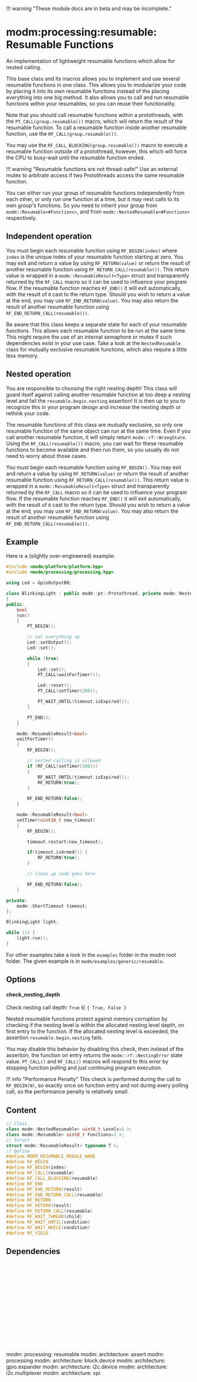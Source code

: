 !!! warning "These module docs are in beta and may be incomplete."

# modm:processing:resumable: Resumable Functions

An implementation of lightweight resumable functions which allow for nested calling.

This base class and its macros allows you to implement and use several
resumable functions in one class.
This allows you to modularize your code by placing it into its own resumable functions
instead of the placing everything into one big method.
It also allows you to call and run resumable functions within your resumables,
so you can reuse their functionality.

Note that you should call resumable functions within a protothreads, with the
`PT_CALL(group.resumable())` macro, which will return the result of the
resumable function. To call a resumable function inside another resumable
function, use the `RF_CALL(group.resumable())`.

You may use the `RF_CALL_BLOCKING(group.resumable())` macro to execute
a resumable function outside of a protothread, however, this which will
force the CPU to busy-wait until the resumable function ended.

!!! warning "Resumable functions are not thread-safe!"
    Use an external mutex to arbitrate access if two Protothreads access the
    same resumable function.

You can either run your group of resumable functions independently from each
other, or only run one function at a time, but it may nest calls to its own
group's functions.
So you need to inherit your group from `modm::Resumable<#Functions>`, and from
`modm::NestedResumable<#Functions>` respectively.


## Independent operation

You must begin each resumable function using `RF_BEGIN(index)` where `index` is
the unique index of your resumable function starting at zero.
You may exit and return a value by using `RF_RETURN(value)` or
return the result of another resumable function using `RF_RETURN_CALL(resumable())`.
This return value is wrapped in a `modm::ResumableResult<Type>` struct
and transparently returned by the `RF_CALL` macro so it can be used
to influence your program flow.
If the resumable function reaches `RF_END()` it will exit automatically,
with the result of `0` cast to the return type.
Should you wish to return a value at the end, you may use
`RF_END_RETURN(value)`.
You may also return the result of another resumable function using
`RF_END_RETURN_CALL(resumable())`.

Be aware that this class keeps a separate state for each of your resumable functions.
This allows each resumable function to be run at the same time.
This might require the use of an internal semaphore or mutex if such
dependencies exist in your use case.
Take a look at the `NestedResumable` class for mutually exclusive resumable functions,
which also require a little less memory.


## Nested operation

You are responsible to choosing the right nesting depth!
This class will guard itself against calling another resumable function at too
deep a nesting level and fail the `resumable.begin.nesting` assertion!
It is then up to you to recognize this in your program design
and increase the nesting depth or rethink your code.

The resumable functions of this class are mutually exclusive, so only one
resumable function of the same object can run at the same time. Even if you
call another resumable function, it will simply return `modm::rf::WrongState`.
Using the `RF_CALL(resumable())` macro, you can wait for these
resumable functions to become available and then run them, so you usually do
not need to worry about those cases.

You must begin each resumable function using `RF_BEGIN()`.
You may exit and return a value by using `RF_RETURN(value)` or
return the result of another resumable function using `RF_RETURN_CALL(resumable())`.
This return value is wrapped in a `modm::ResumableResult<Type>` struct
and transparently returned by the `RF_CALL` macro so it can be used
to influence your program flow.
If the resumable function reaches `RF_END()` it will exit automatically,
with the result of `0` cast to the return type.
Should you wish to return a value at the end, you may use
`RF_END_RETURN(value)`.
You may also return the result of another resumable function using
`RF_END_RETURN_CALL(resumable())`.


## Example

Here is a (slightly over-engineered) example:

```cpp
#include <modm/platform/platform.hpp>
#include <modm/processing/processing.hpp>

using Led = GpioOutputB0;

class BlinkingLight : public modm::pt::Protothread, private modm::NestedResumable<2>
{
public:
    bool
    run()
    {
        PT_BEGIN();

        // set everything up
        Led::setOutput();
        Led::set();

        while (true)
        {
            Led::set();
            PT_CALL(waitForTimer());

            Led::reset();
            PT_CALL(setTimer(200));

            PT_WAIT_UNTIL(timeout.isExpired());
        }

        PT_END();
    }

    modm::ResumableResult<bool>
    waitForTimer()
    {
        RF_BEGIN();

        // nested calling is allowed
        if (RF_CALL(setTimer(100)))
        {
            RF_WAIT_UNTIL(timeout.isExpired());
            RF_RETURN(true);
        }

        RF_END_RETURN(false);
    }

    modm::ResumableResult<bool>
    setTimer(uint16_t new_timeout)
    {
        RF_BEGIN();

        timeout.restart(new_timeout);

        if(timeout.isArmed()) {
            RF_RETURN(true);
        }

        // clean up code goes here

        RF_END_RETURN(false);
    }

private:
    modm::ShortTimeout timeout;
};

BlinkingLight light;

while (1) {
    light.run();
}
```

For other examples take a look in the `examples` folder in the modm
root folder. The given example is in `modm/examples/generic/resumable`.

## Options
#### check_nesting_depth

Check nesting call depth: `True` ∈ `{ True, False }`

Nested resumable functions protect against memory corruption by checking if the
nesting level is within the allocated nesting level depth, on first entry to
the function. If the allocated nesting level is exceeded, the assertion
`resumable.begin.nesting` fails.

You may disable this behavior by disabling this check, then instead of the
assertion, the function on entry returns the `modm::rf::NestingError` state value.
`PT_CALL()` and `RF_CALL()` macros will respond to this error by stopping
function polling and just continuing program execution.

!!! info "Performance Penalty"
    This check is performed during the call to `RF_BEGIN(N)`, so exactly once
    on function entry and not during every polling call, so the performance
    penalty is relatively small.
## Content

```cpp
// Class
class modm::NestedResumable< uint8_t Levels=1 >;
class modm::Resumable< uint8_t Functions=1 >;
// Struct
struct modm::ResumableResult< typename T >;
// Define
#define MODM_RESUMABLE_MODULE_NAME
#define RF_BEGIN
#define RF_BEGIN(index)
#define RF_CALL(resumable)
#define RF_CALL_BLOCKING(resumable)
#define RF_END
#define RF_END_RETURN(result)
#define RF_END_RETURN_CALL(resumable)
#define RF_RETURN
#define RF_RETURN(result)
#define RF_RETURN_CALL(resumable)
#define RF_WAIT_THREAD(child)
#define RF_WAIT_UNTIL(condition)
#define RF_WAIT_WHILE(condition)
#define RF_YIELD
```
## Dependencies

<?xml version="1.0" encoding="UTF-8" standalone="no"?>
<!DOCTYPE svg PUBLIC "-//W3C//DTD SVG 1.1//EN"
 "http://www.w3.org/Graphics/SVG/1.1/DTD/svg11.dtd">
<!-- Generated by graphviz version 2.40.1 (20161225.0304)
 -->
<!-- Title: modm:processing:resumable Pages: 1 -->
<svg width="528pt" height="239pt"
 viewBox="0.00 0.00 528.00 239.00" xmlns="http://www.w3.org/2000/svg" xmlns:xlink="http://www.w3.org/1999/xlink">
<g id="graph0" class="graph" transform="scale(1 1) rotate(0) translate(4 235)">
<title>modm:processing:resumable</title>
<polygon fill="#ffffff" stroke="transparent" points="-4,4 -4,-235 524,-235 524,4 -4,4"/>
<!-- modm_processing_resumable -->
<g id="node1" class="node">
<title>modm_processing_resumable</title>
<polygon fill="#d3d3d3" stroke="#000000" stroke-width="2" points="297,-142 219,-142 219,-89 297,-89 297,-142"/>
<text text-anchor="middle" x="258" y="-126.8" font-family="Times,serif" font-size="14.00" fill="#000000">modm:</text>
<text text-anchor="middle" x="258" y="-111.8" font-family="Times,serif" font-size="14.00" fill="#000000">processing:</text>
<text text-anchor="middle" x="258" y="-96.8" font-family="Times,serif" font-size="14.00" fill="#000000">resumable</text>
</g>
<!-- modm_architecture_assert -->
<g id="node2" class="node">
<title>modm_architecture_assert</title>
<g id="a_node2"><a xlink:href="../modm-architecture-assert" xlink:title="modm:&#10;architecture:&#10;assert">
<polygon fill="#d3d3d3" stroke="#000000" points="252,-231 168,-231 168,-178 252,-178 252,-231"/>
<text text-anchor="middle" x="210" y="-215.8" font-family="Times,serif" font-size="14.00" fill="#000000">modm:</text>
<text text-anchor="middle" x="210" y="-200.8" font-family="Times,serif" font-size="14.00" fill="#000000">architecture:</text>
<text text-anchor="middle" x="210" y="-185.8" font-family="Times,serif" font-size="14.00" fill="#000000">assert</text>
</a>
</g>
</g>
<!-- modm_processing_resumable&#45;&gt;modm_architecture_assert -->
<g id="edge1" class="edge">
<title>modm_processing_resumable&#45;&gt;modm_architecture_assert</title>
<path fill="none" stroke="#000000" d="M243.5984,-142.2029C239.0895,-150.5633 234.0393,-159.927 229.2518,-168.8039"/>
<polygon fill="#000000" stroke="#000000" points="226.0578,-167.3529 224.3914,-177.8159 232.2189,-170.6758 226.0578,-167.3529"/>
</g>
<!-- modm_processing -->
<g id="node3" class="node">
<title>modm_processing</title>
<g id="a_node3"><a xlink:href="../modm-processing" xlink:title="modm:&#10;processing">
<polygon fill="#d3d3d3" stroke="#000000" points="344,-223.5 270,-223.5 270,-185.5 344,-185.5 344,-223.5"/>
<text text-anchor="middle" x="307" y="-208.3" font-family="Times,serif" font-size="14.00" fill="#000000">modm:</text>
<text text-anchor="middle" x="307" y="-193.3" font-family="Times,serif" font-size="14.00" fill="#000000">processing</text>
</a>
</g>
</g>
<!-- modm_processing_resumable&#45;&gt;modm_processing -->
<g id="edge2" class="edge">
<title>modm_processing_resumable&#45;&gt;modm_processing</title>
<path fill="none" stroke="#000000" d="M272.7016,-142.2029C278.692,-153.0834 285.618,-165.6634 291.6712,-176.6579"/>
<polygon fill="#000000" stroke="#000000" points="288.6218,-178.3762 296.5108,-185.4482 294.7538,-175.0001 288.6218,-178.3762"/>
</g>
<!-- modm_architecture_block_device -->
<g id="node4" class="node">
<title>modm_architecture_block_device</title>
<g id="a_node4"><a xlink:href="../modm-architecture-block-device" xlink:title="modm:&#10;architecture:&#10;block.device">
<polygon fill="#d3d3d3" stroke="#000000" points="86,-53 0,-53 0,0 86,0 86,-53"/>
<text text-anchor="middle" x="43" y="-37.8" font-family="Times,serif" font-size="14.00" fill="#000000">modm:</text>
<text text-anchor="middle" x="43" y="-22.8" font-family="Times,serif" font-size="14.00" fill="#000000">architecture:</text>
<text text-anchor="middle" x="43" y="-7.8" font-family="Times,serif" font-size="14.00" fill="#000000">block.device</text>
</a>
</g>
</g>
<!-- modm_architecture_block_device&#45;&gt;modm_processing_resumable -->
<g id="edge3" class="edge">
<title>modm_architecture_block_device&#45;&gt;modm_processing_resumable</title>
<path fill="none" stroke="#000000" d="M86.2468,-48.9686C89.1931,-50.3664 92.1303,-51.7228 95,-53 132.64,-69.7516 176.2666,-86.3358 208.9086,-98.2069"/>
<polygon fill="#000000" stroke="#000000" points="208.0732,-101.6265 218.6675,-101.7347 210.453,-95.0434 208.0732,-101.6265"/>
</g>
<!-- modm_architecture_gpio_expander -->
<g id="node5" class="node">
<title>modm_architecture_gpio_expander</title>
<g id="a_node5"><a xlink:href="../modm-architecture-gpio-expander" xlink:title="modm:&#10;architecture:&#10;gpio.expander">
<polygon fill="#d3d3d3" stroke="#000000" points="198,-53 104,-53 104,0 198,0 198,-53"/>
<text text-anchor="middle" x="151" y="-37.8" font-family="Times,serif" font-size="14.00" fill="#000000">modm:</text>
<text text-anchor="middle" x="151" y="-22.8" font-family="Times,serif" font-size="14.00" fill="#000000">architecture:</text>
<text text-anchor="middle" x="151" y="-7.8" font-family="Times,serif" font-size="14.00" fill="#000000">gpio.expander</text>
</a>
</g>
</g>
<!-- modm_architecture_gpio_expander&#45;&gt;modm_processing_resumable -->
<g id="edge4" class="edge">
<title>modm_architecture_gpio_expander&#45;&gt;modm_processing_resumable</title>
<path fill="none" stroke="#000000" d="M183.1035,-53.2029C194.107,-62.3553 206.5561,-72.7102 218.1004,-82.3125"/>
<polygon fill="#000000" stroke="#000000" points="215.9928,-85.1119 225.9191,-88.8159 220.4692,-79.7303 215.9928,-85.1119"/>
</g>
<!-- modm_architecture_i2c_device -->
<g id="node6" class="node">
<title>modm_architecture_i2c_device</title>
<g id="a_node6"><a xlink:href="../modm-architecture-i2c-device" xlink:title="modm:&#10;architecture:&#10;i2c.device">
<polygon fill="#d3d3d3" stroke="#000000" points="300,-53 216,-53 216,0 300,0 300,-53"/>
<text text-anchor="middle" x="258" y="-37.8" font-family="Times,serif" font-size="14.00" fill="#000000">modm:</text>
<text text-anchor="middle" x="258" y="-22.8" font-family="Times,serif" font-size="14.00" fill="#000000">architecture:</text>
<text text-anchor="middle" x="258" y="-7.8" font-family="Times,serif" font-size="14.00" fill="#000000">i2c.device</text>
</a>
</g>
</g>
<!-- modm_architecture_i2c_device&#45;&gt;modm_processing_resumable -->
<g id="edge5" class="edge">
<title>modm_architecture_i2c_device&#45;&gt;modm_processing_resumable</title>
<path fill="none" stroke="#000000" d="M258,-53.2029C258,-61.2113 258,-70.1403 258,-78.6802"/>
<polygon fill="#000000" stroke="#000000" points="254.5001,-78.8159 258,-88.8159 261.5001,-78.8159 254.5001,-78.8159"/>
</g>
<!-- modm_architecture_i2c_multiplexer -->
<g id="node7" class="node">
<title>modm_architecture_i2c_multiplexer</title>
<g id="a_node7"><a xlink:href="../modm-architecture-i2c-multiplexer" xlink:title="modm:&#10;architecture:&#10;i2c.multiplexer">
<polygon fill="#d3d3d3" stroke="#000000" points="418,-53 318,-53 318,0 418,0 418,-53"/>
<text text-anchor="middle" x="368" y="-37.8" font-family="Times,serif" font-size="14.00" fill="#000000">modm:</text>
<text text-anchor="middle" x="368" y="-22.8" font-family="Times,serif" font-size="14.00" fill="#000000">architecture:</text>
<text text-anchor="middle" x="368" y="-7.8" font-family="Times,serif" font-size="14.00" fill="#000000">i2c.multiplexer</text>
</a>
</g>
</g>
<!-- modm_architecture_i2c_multiplexer&#45;&gt;modm_processing_resumable -->
<g id="edge6" class="edge">
<title>modm_architecture_i2c_multiplexer&#45;&gt;modm_processing_resumable</title>
<path fill="none" stroke="#000000" d="M334.9964,-53.2029C323.6844,-62.3553 310.8862,-72.7102 299.0183,-82.3125"/>
<polygon fill="#000000" stroke="#000000" points="296.553,-79.805 290.9803,-88.8159 300.9559,-85.2469 296.553,-79.805"/>
</g>
<!-- modm_architecture_spi -->
<g id="node8" class="node">
<title>modm_architecture_spi</title>
<g id="a_node8"><a xlink:href="../modm-architecture-spi" xlink:title="modm:&#10;architecture:&#10;spi">
<polygon fill="#d3d3d3" stroke="#000000" points="520,-53 436,-53 436,0 520,0 520,-53"/>
<text text-anchor="middle" x="478" y="-37.8" font-family="Times,serif" font-size="14.00" fill="#000000">modm:</text>
<text text-anchor="middle" x="478" y="-22.8" font-family="Times,serif" font-size="14.00" fill="#000000">architecture:</text>
<text text-anchor="middle" x="478" y="-7.8" font-family="Times,serif" font-size="14.00" fill="#000000">spi</text>
</a>
</g>
</g>
<!-- modm_architecture_spi&#45;&gt;modm_processing_resumable -->
<g id="edge7" class="edge">
<title>modm_architecture_spi&#45;&gt;modm_processing_resumable</title>
<path fill="none" stroke="#000000" d="M435.8977,-48.8928C432.9064,-50.3242 429.9197,-51.7076 427,-53 387.2961,-70.5746 340.9661,-87.4645 306.8666,-99.246"/>
<polygon fill="#000000" stroke="#000000" points="305.4673,-96.0257 297.1441,-102.5813 307.7388,-102.6469 305.4673,-96.0257"/>
</g>
</g>
</svg>

